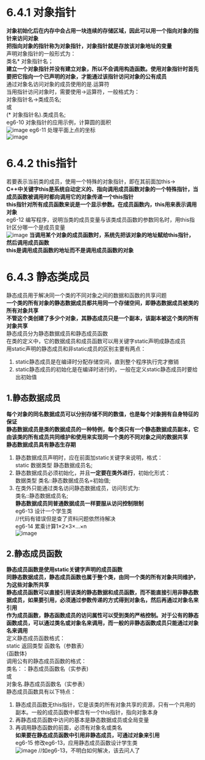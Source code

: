 # 6.4.1 对象指针
**对象初始化后在内存中会占用一块连续的存储区域，因此可以用一个指向对象的指针来访问对象**  
**把指向对象的指针称为对象指针，对象指针就是存放该对象地址的变量**  
声明对象指针的一般形式为：  
类名* 对象指针名；  
**建立一个对象指针并没有建立对象，所以不会调用构造函数。使用对象指针时首先要把它指向一个已声明的对象，才能通过该指针访问对象的公有成员**  
通过对象名访问对象的成员使用的是.运算符  
当用指针访问对象时，需要使用->运算符，一般格式为：  
对象指针名->类成员名;  
或  
(* 对象指针名).类成员名;  
eg6-10 对象指针的应用示例，计算圆的面积  
![image](https://user-images.githubusercontent.com/77609544/113070873-272a5480-91f6-11eb-8fb9-39fe92ca0612.png)
eg6-11 处理平面上点的坐标  
![image](https://user-images.githubusercontent.com/77609544/113071179-ce0ef080-91f6-11eb-8fd9-80eabb04e4fd.png)
# 6.4.2 this指针
若要表示当前类的成员，使用一个特殊的对象指针，即在其前面加this->  
**C++中关键字this是系统自动定义的、指向调用成员函数对象的一个特殊指针，当成员函数被调用时都向调用它的对象传递一个this指针**  
**this指针对所有成员函数来说是一个显示参数。在成员函数内，this用来表示调用对象**  
eg6-12 编写程序，说明当类的成员变量与该类成员函数的参数同名时，用this指针区分哪一个是成员变量  
![image](https://user-images.githubusercontent.com/77609544/113071833-2b577180-91f8-11eb-8b54-7245d5a6cd87.png)
**当调用某个对象的成员函数时，系统先把该对象的地址赋给this指针，然后调用成员函数**  
**this是调用成员函数的地址而不是调用成员函数的对象**  
# 6.4.3 静态类成员
静态成员用于解决同一个类的不同对象之间的数据和函数的共享问题  
**一个类的所有对象的静态数据成员都共用同一个存储空间，即静态数据成员被类的所有对象共享**  
**不管这个类创建了多少个对象，其静态成员只是一个副本，该副本被这个类的所有对象共享**  
静态成员分为静态数据成员和静态成员函数  
在类的定义中，它的数据成员和成员函数可以用关键字static声明成静态成员  
用static声明的静态成员和非static成员的区别主要有两点：  
1. static静态成员是在编译时分配存储空间，直到整个程序执行完才撤销
2. static静态成员的初始化是在编译时进行的，一般在定义static静态成员时要给出初始值
## 1.静态数据成员
**每个对象的同名数据成员可以分别存储不同的数值，也是每个对象拥有自身特征的保证**  
**静态数据成员是类的数据成员的一种特例，每个类只有一个静态数据成员副本，它由该类的所有成员共同维护和使用来实现同一个类的不同对象之间的数据共享**  
**静态数据成员具有静态生存期**  
1. 静态数据成员声明时，应在前面加static关键字来说明，格式：  
static 数据类型 静态数据成员名;  
2. 静态数据成员必须初始化，并且**一定要在类外进行**，初始化形式：  
数据类型 类名::静态数据成员名=初始值;
3. 在类外只能通过类名访问静态数据成员，访问形式为:  
类名::静态数据成员名;  
**静态数据成员同普通数据成员一样要服从访问控制限制**  
eg6-13 设计一个学生类  
//代码有错误但是查了资料问题依然待解决  
eg6-14 累乘计算1×2×3×…×n  
![image](https://user-images.githubusercontent.com/77609544/113142179-30024100-925d-11eb-8482-d4a84256bea3.png)
## 2.静态成员函数
**静态成员函数是使用static关键字声明的成员函数**  
**同静态数据成员，静态成员函数也属于整个类，由同一个类的所有对象共同维护，为这些对象所共享**  
**静态成员函数可以直接引用该类的静态数据和成员函数，而不能直接引用非静态数据成员，如果要引用，必须通过参数传递的方式得到对象名，然后再通过对象名来引用**  
**作为成员函数，静态函数成员的访问属性可以受到类的严格控制。对于公有的静态函数成员，可以通过类名或对象名来调用，而一般的非静态函数成员只能通过对象名来调用**  
定义静态成员函数格式：  
static 返回类型 函数名（参数表）  
{函数体}  
调用公有的静态成员函数的格式：  
类名：：静态成员函数名（实参表)  
或  
对象名.静态成员函数名（实参表）  
静态成员函数具有以下特点：  
1. 静态成员函数无this指针，它是该类的所有对象共享的资源，只有一个共用的副本。一般的成员函数中都含有一个this指针，指向对象本身
2. 再静态成员函数中访问的基本是静态数据成员或全局变量
3. 再调用静态函数的前面，必须有对象名或类名  
**如果要在静态成员函数中引用非静态成员，可通过对象来引用**  
eg6-15 修改eg6-13，应用静态成员函数设计学生类  
![image](https://user-images.githubusercontent.com/77609544/113480614-c174eb80-94c7-11eb-895b-175b40e2a652.png)
//如eg6-13，不明白如何解决，该去问人了  
